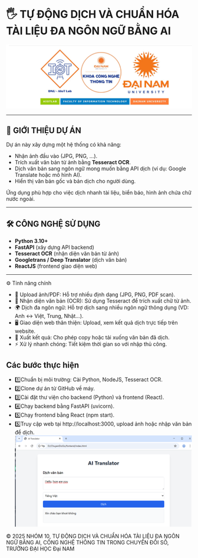 # 🖐 TỰ ĐỘNG DỊCH VÀ CHUẨN HÓA TÀI LIỆU ĐA NGÔN NGỮ BẰNG AI

![logo](https://github.com/nguyenhongson05/Dich-van-ban-bang-AI/blob/main/logo.jpg?raw=true)

---

## 📌 GIỚI THIỆU DỰ ÁN
Dự án này xây dựng một hệ thống có khả năng:
- Nhận ảnh đầu vào (JPG, PNG, ...).
- Trích xuất văn bản từ ảnh bằng **Tesseract OCR**.
- Dịch văn bản sang ngôn ngữ mong muốn bằng API dịch (ví dụ: Google Translate hoặc mô hình AI).
- Hiển thị văn bản gốc và bản dịch cho người dùng.

Ứng dụng phù hợp cho việc dịch nhanh tài liệu, biển báo, hình ảnh chứa chữ nước ngoài.

---

## 🛠️ CÔNG NGHỆ SỬ DỤNG
- **Python 3.10+**
- **FastAPI** (xây dựng API backend)
- **Tesseract OCR** (nhận diện văn bản từ ảnh)
- **Googletrans / Deep Translator** (dịch văn bản)
- **ReactJS** (frontend giao diện web)

---
⚙️ Tính năng chính
- 📂 Upload ảnh/PDF: Hỗ trợ nhiều định dạng (JPG, PNG, PDF scan).
- 🔎 Nhận diện văn bản (OCR): Sử dụng Tesseract để trích xuất chữ từ ảnh.
- 🌍 Dịch đa ngôn ngữ: Hỗ trợ dịch sang nhiều ngôn ngữ thông dụng (VD: Anh ↔ Việt, Trung, Nhật...).
- 🖥️ Giao diện web thân thiện: Upload, xem kết quả dịch trực tiếp trên website.
- 📑 Xuất kết quả: Cho phép copy hoặc tải xuống văn bản đã dịch.
- ⚡ Xử lý nhanh chóng: Tiết kiệm thời gian so với nhập thủ công.
## Các bước thực hiện
- 1️⃣Chuẩn bị môi trường: Cài Python, NodeJS, Tesseract OCR.
- 2️⃣Clone dự án từ GitHub về máy.
- 3️⃣Cài đặt thư viện cho backend (Python) và frontend (React).
- 4️⃣Chạy backend bằng FastAPI (uvicorn).
- 5️⃣Chạy frontend bằng React (npm start).
- 5️⃣Truy cập web tại http://localhost:3000, upload ảnh hoặc nhập văn bản để dịch.
![Dich 1](https://github.com/nguyenhongson05/Dich-van-ban-bang-AI/blob/main/dich1.png)

© 2025 NHÓM 10, TỰ ĐỘNG DỊCH VÀ CHUẨN HÓA TÀI LIỆU ĐA NGÔN NGỮ BẰNG AI, CÔNG NGHỆ THÔNG TIN TRONG CHUYỂN ĐỔI SỐ, TRƯỜNG ĐẠI HỌC Đại NAM
